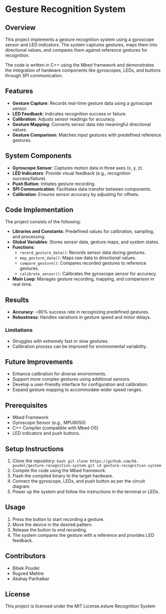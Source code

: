 # Gesture Recognition System

## Overview
This project implements a gesture recognition system using a gyroscope sensor and LED indicators. The system captures gestures, maps them into directional values, and compares them against reference gestures for recognition.

The code is written in C++ using the Mbed framework and demonstrates the integration of hardware components like gyroscopes, LEDs, and buttons through SPI communication.

## Features
- **Gesture Capture**: Records real-time gesture data using a gyroscope sensor.
- **LED Feedback**: Indicates recognition success or failure.
- **Calibration**: Adjusts sensor readings for accuracy.
- **Gesture Mapping**: Converts sensor data into meaningful directional values.
- **Gesture Comparison**: Matches input gestures with predefined reference gestures.

## System Components
- **Gyroscope Sensor**: Captures motion data in three axes (x, y, z).
- **LED Indicators**: Provide visual feedback (e.g., recognition success/failure).
- **Push Button**: Initiates gesture recording.
- **SPI Communication**: Facilitates data transfer between components.
- **Calibration**: Ensures sensor accuracy by adjusting for offsets.

## Code Implementation
The project consists of the following:

- **Libraries and Constants**: Predefined values for calibration, sampling, and processing.
- **Global Variables**: Stores sensor data, gesture maps, and system states.
- **Functions**:
    - `record_gesture_data()`: Records sensor data during gestures.
    - `map_gesture_data()`: Maps raw data to directional values.
    - `compare_gesture()`: Compares recorded gestures to reference gestures.
    - `calibrate_sensor()`: Calibrates the gyroscope sensor for accuracy.
- **Main Loop**: Manages gesture recording, mapping, and comparison in real-time.

## Results
- **Accuracy**: ~90% success rate in recognizing predefined gestures.
- **Robustness**: Handles variations in gesture speed and minor delays.

### Limitations
- Struggles with extremely fast or slow gestures.
- Calibration process can be improved for environmental variability.

## Future Improvements
- Enhance calibration for diverse environments.
- Support more complex gestures using additional sensors.
- Develop a user-friendly interface for configuration and calibration.
- Expand gesture mapping to accommodate wider speed ranges.

## Prerequisites
- Mbed Framework
- Gyroscope Sensor (e.g., MPU6050)
- C++ Compiler (compatible with Mbed OS)
- LED indicators and push buttons.

## Setup Instructions
1. Clone the repository:
        ```bash
        git clone https://github.com/bk-poudel/gesture-recognition-system.git
        cd gesture-recognition-system
        ```
2. Compile the code using the Mbed framework.
3. Flash the compiled binary to the target hardware.
4. Connect the gyroscope, LEDs, and push button as per the circuit diagram.
5. Power up the system and follow the instructions in the terminal or LEDs.

## Usage
1. Press the button to start recording a gesture.
2. Move the device in the desired pattern.
3. Release the button to end recording.
4. The system compares the gesture with a reference and provides LED feedback.

## Contributors
- Bibek Poudel
- Rugved Mahtre
- Akshay Parihalkar

## License
This project is licensed under the MIT License.esture Recognition System
